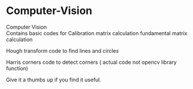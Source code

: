 # Computer-Vision
Computer Vision  
Contains basic codes for Calibration matrix calculation fundamental matrix calculation 


Hough transform code to find lines and circles  


Harris corners code to detect corners ( actual code not opencv library function)


Give it a thumbs up if you find it useful.
